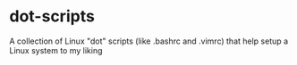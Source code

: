 # dot-scripts
A collection of Linux "dot" scripts (like .bashrc and .vimrc) that help setup a Linux system to my liking
